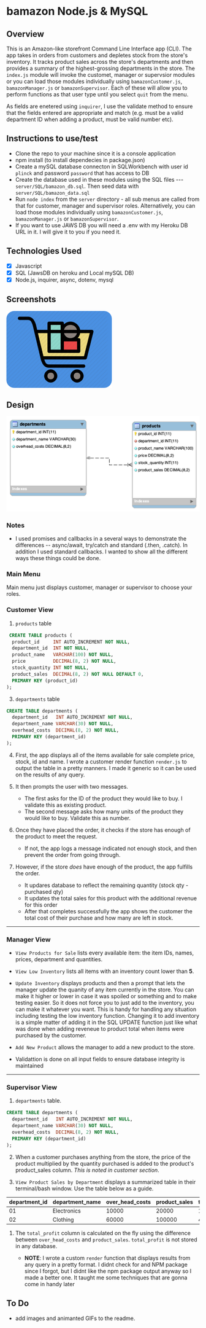 # bamazon Node.js & MySQL

## Overview

This is an Amazon-like storefront Command Line Interface app (CLI). The app takes in orders from customers and depletes stock from the store's inventory. It tracks product sales across the store's departments and then provides a summary of the highest-grossing departments in the store.  The `index.js` module will invoke the customet, manager or supervsior modules or you can load those modules individually using `bamazonCustomer.js`, `bamazonManager.js` or `bamazonSupervisor`.  Each of these will allow you to perform functions as that user type until you select `quit` from the menu.

As fields are enetered using `inquirer`, I use the validate method to ensure that the fields entered are appropriate and match (e.g. must be a valid department ID when adding a product, must be valid number etc).

## Instructions to use/test

- Clone the repo to your machine since it is a console application
- npm install (to install dependecies in package.json)
- Create a mySQL database connecton in SQLWorkbench with user id `plinck` and password `password` that has access to DB
- Create the database used in these modules using the SQL files --- `server/SQL/bamazon_db.sql`. Then seed data with `server/SQL/bamazon_data.sql`
- Run `node index` from the `server` directory - all sub menus are called from that for customer, manager and supervisor roles.  Alternatively, you can load those modules individually using `bamazonCustomer.js`, `bamazonManager.js` or `bamazonSupervisor`.
- If you want to use JAWS DB you will need a .env with my Heroku DB URL in it.  I will give it to you if you need it.

## Technologies Used

- [x] Javascript
- [x] SQL (JawsDB on heroku and Local mySQL DB)
- [x] Node.js, inquirer, async, dotenv, mysql

## Screenshots
![Logo](server/images/bamazon275x200.png)

## Design
![ERD/EER](server/images/ERD.png)

### Notes

- I used promises and callbacks in a several ways to demonstrate the differences -- async/await, try/catch and standard (.then, .catch). In addition I used standard callbacks.  I wanted to show all the different ways these things could be done.

### Main Menu

Main menu just displays customer, manager or supervisor to choose your roles.  

### Customer View

1. `products` table

  ```sql
   CREATE TABLE products (
    product_id     INT AUTO_INCREMENT NOT NULL,
    department_id  INT NOT NULL,
    product_name   VARCHAR(100) NOT NULL,
    price          DECIMAL(8, 2) NOT NULL,
    stock_quantity INT NOT NULL,
    product_sales  DECIMAL(8, 2) NOT NULL DEFAULT 0,
    PRIMARY KEY (product_id)
  );
  ```

3. `departments` table

  ```sql
  CREATE TABLE departments (
    department_id   INT AUTO_INCREMENT NOT NULL,
    department_name VARCHAR(30) NOT NULL,
    overhead_costs  DECIMAL(8, 2) NOT NULL,
    PRIMARY KEY (department_id)
  );
  ```

4. First, the app displays all of the items available for sale complete price, stock, id and name.  I wrote a customer render function `render.js` to output the table in a pretty manners.  I made it generic so it can be used on the results of any query.

5. It then prompts the user with two messages.
   - The first asks for the ID of the product they would like to buy.  I validate this as existing product.
   - The second message asks how many units of the product they would like to buy.  Validate this as number.

6. Once they have placed the order, it checks if the store has enough of the product to meet the request.
   - If not, the app logs a message indicated not enough stock, and then prevent the order from going through.

7. However, if the store _does_ have enough of the product, the app fulfills the order.
   - It updares database to reflect the remaining quantity (stock qty - purchased qty)
   - It updates the total sales for this product with the additional revenue for this order
   - After that completes successfully the app shows the customer the total cost of their purchase and how many are left in stock.

- - -

### Manager View

* `View Products for Sale` lists every available item: the item IDs, names, prices, department and quantities.

* `View Low Inventory` lists all items with an inventory count lower than **5**.

* `Update Inventory` displays products and then a prompt that lets the manager update the quanity of any item currently in the store.  You can make it higher or lower in case it was spoiled or something and to make testing easier.   So it does not force you to just add to the inventory, you can make it whatever you want.  This is handy for handling any situation including testing the low inventory function.  Changing it to add inventory is a simple matter of adding it in the SQL UPDATE function just like what was done when adding reveneue to product total when items were purchased by the customer.

* `Add New Product` allows the manager to add a new product to the store.
  
* Validattion is done on all input fields to ensure database integrity is maintained

- - -

### Supervisor View

1. `departments` table.
  ```sql
  CREATE TABLE departments (
    department_id   INT AUTO_INCREMENT NOT NULL,
    department_name VARCHAR(30) NOT NULL,
    overhead_costs  DECIMAL(8, 2) NOT NULL,
    PRIMARY KEY (department_id)
  );
  ```

2. When a customer purchases anything from the store, the price of the product multiplied by the quantity purchased is added to the product's product_sales column.  _This is noted in customer section_.

3. `View Product Sales by Department` displays a summarized table in their terminal/bash window. Use the table below as a guide.

| department_id | department_name | over_head_costs | product_sales | total_profit |
| ------------- | --------------- | --------------- | ------------- | ------------ |
| 01            | Electronics     | 10000           | 20000         | 10000        |
| 02            | Clothing        | 60000           | 100000        | 40000        |

1. The `total_profit` column is calculated on the fly using the difference between `over_head_costs` and `product_sales`. `total_profit` is not stored in any database.

   * **NOTE**: I wrote a custom `render` function that displays results from any query in a pretty format.  I didnt check for and NPM package since I forgot, but I didnt like the npm package output anyway so I made a better one.  It taught me some techniques that are gonna come in handy later

## To Do

- add images and animanted GIFs to the readme.